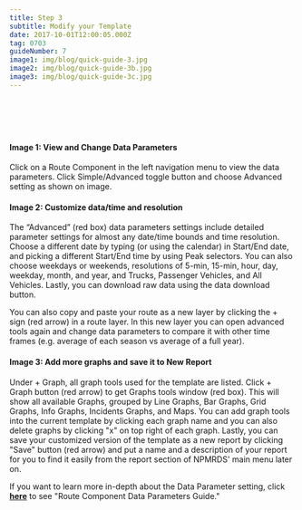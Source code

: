 ```yaml
---
title: Step 3
subtitle: Modify your Template
date: 2017-10-01T12:00:05.000Z
tag: 0703
guideNumber: 7
image1: img/blog/quick-guide-3.jpg
image2: img/blog/quick-guide-3b.jpg
image3: img/blog/quick-guide-3c.jpg
---
```


# &nbsp; 
#### Image 1: View and Change Data Parameters

Click on a Route Component in the left navigation menu to view the data parameters. Click Simple/Advanced toggle button and choose Advanced setting as shown on image. 


#### Image 2: Customize data/time and resolution 
 
The “Advanced” (red box) data parameters settings include detailed parameter settings for almost any date/time bounds and time resolution. Choose a different date by typing (or using the calendar) in Start/End date, and picking a different Start/End time by using Peak selectors. You can also choose weekdays or weekends, resolutions of 5-min, 15-min, hour, day, weekday, month, and year, and Trucks, Passenger Vehicles, and All Vehicles. Lastly, you can download raw data using the data download button.

You can also copy and paste your route as a new layer by clicking the + sign (red arrow) in a route layer. In this new layer you can open advanced tools again and change data parameters to compare it with other time frames (e.g. average of each season vs average of a full year).


#### Image 3: Add more graphs and save it to New Report
 Under + Graph, all graph tools used for the template are listed. Click + Graph button (red arrow) to get Graphs tools window (red box). This will show all available Graphs, grouped by Line Graphs, Bar Graphs, Grid Graphs, Info Graphs, Incidents Graphs, and Maps. You can add graph tools into the current template by clicking each graph name and you can also delete graphs by clicking "x" on top right of each graph.  Lastly, you can save your customized version of the template as a new report by clicking "Save" button (red arrow) and put a name and a description of your report for you to find it easily from the report section of NPMRDS' main menu later on. 

 If you want to learn more in-depth about the Data Parameter setting, click [**here**](https://npmrds.availabs.org/g/guide/data-params/) to see "Route Component Data Parameters Guide."
